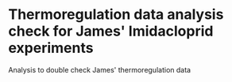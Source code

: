 # Thermoregulation data analysis check for James' Imidacloprid experiments
Analysis to double check James' thermoregulation data

